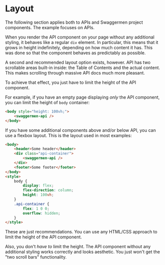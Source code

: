 # Layout

The following section applies both to APIs and Swaggermen project components. The example focuses on APIs.

When you render the API component on your page without any additional styling, it behaves like a regular `div` element. In particular, this means that it grows in height indefinitely, depending on how much content it has. This was done so that the component behaves as predictably as possible.

A second and recommended layout option exists, however. API has two scrollable areas built-in inside: the Table of Contents and the actual content. This makes scrolling through massive API docs much more pleasant.

To achieve that effect, you just have to limit the height of the API component. 

For example, if you have an empty page displaying *only* the API component, you can limit the height of `body` container:

```html
<body style="height: 100vh;">
    <swaggermen-api />
</body>
```

If you have some additional components above and/or below API, you can use a flexbox layout. This is the layout used in most examples:

```html
<body>
    <header>Some header</header>
    <div class="api-container">
        <swaggermen-api />
    </div>
    <footer>Some footer</footer>
</body>
<style>
    body {
        display: flex;
        flex-direction: column;
        height: 100vh;
    }
    .api-container {
        flex: 1 0 0;
        overflow: hidden;
    }
</style>
```

These are just recommendations. You can use any HTML/CSS approach to limit the height of the API component.

Also, you don't *have to* limit the height. The API component without any additional styling works correctly and looks aesthetic. You just won't get the "two scroll bars" functionality.
